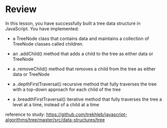 # Review

In this lesson, you have successfully built a tree data structure in JavaScript. You have implemented:

* a TreeNode class that contains data and maintains a collection of TreeNode classes called children.

* an .addChild() method that adds a child to the tree as either data or TreeNode

* a .removeChild() method that removes a child from the tree as either data or TreeNode

* a .depthFirstTraversal() recursive method that fully traverses the tree with a top-down approach for each child of the tree

* a .breadthFirstTraversal() iterative method that fully traverses the tree a level at a time, instead of a child at a time


reference to study: <https://github.com/trekhleb/javascript-algorithms/tree/master/src/data-structures/tree>

